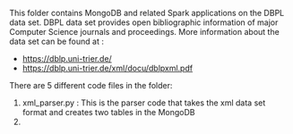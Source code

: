 This folder contains MongoDB and related Spark applications on the DBPL data set. DBPL data set provides open bibliographic information
of major Computer Science journals and proceedings. More information about the data set can be found at :
* https://dblp.uni-trier.de/
* https://dblp.uni-trier.de/xml/docu/dblpxml.pdf

There are 5 different code files in the folder:

1. xml_parser.py : This is the parser code that takes the xml data set format and creates two tables in the MongoDB
2.
